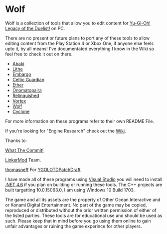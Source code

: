 # Wolf


Wolf is a collection of tools that allow you to edit content for [Yu-Gi-Oh! Legacy of the Duelist!](http://store.steampowered.com/app/480650/YuGiOh_Legacy_of_the_Duelist/) on PC.

There are no present or future plans to port any of these tools to allow editing content from the Play Station 4 or Xbox One, if anyone else feels upto it, by all means! I've documentated everything I know in the Wiki so feel free to check it out on there.

* [Abaki](https://github.com/Arefu/Wolf/tree/master/Abaki) 
* [Lithe](https://github.com/Arefu/Wolf/tree/master/Lithe) 
* [Embargo](https://github.com/Arefu/Wolf/tree/master/Embargo)
* [Celtic Guardian](https://github.com/Arefu/Wolf/tree/master/Celtic%20Guardian)
* [Ether](https://github.com/Arefu/Wolf/tree/master/Ether)
* [Onomatopaira](https://github.com/Arefu/Wolf/tree/master/Onomatopaira)
* [Relinquished](https://github.com/Arefu/Wolf/tree/master/Relinquished)
* [Vortex](https://github.com/Arefu/Wolf/tree/master/Vortex)
* [Wolf](https://github.com/Arefu/Wolf/tree/master/Wolf)
* [Cyclone](https://github.com/Arefu/Wolf/tree/master/Cyclone)


For more information on these programs refer to their own README File.

If you're looking for "Engine Research" check out the [Wiki](https://github.com/Arefu/Wolf/wiki).

Thanks to:

[What The Commit!](http://whatthecommit.com/)

[LinkerMod](https://github.com/Nukem9/LinkerMod) Team.

[thomasneff](https://github.com/thomasneff) For [YGOLOTDPatchDraft](https://github.com/thomasneff/YGOLOTDPatchDraft/)




I have made all of these programs using [Visual Studio](https://www.visualstudio.com/downloads/) you will need to install [.NET 4.6](https://www.microsoft.com/en-nz/download/details.aspx?id=48130) if you plan on building or running these tools.
The C++ projects are built targetting 10.0.15063.0, I am using Windows 10 Build 1703.

The game and all its assets are the property of Other Ocean Interactive and or Konami Digital Entertainment. No part of the game may be copied, reproduced or distributed without the prior written permission of either of the listed parties. These tools are for educational use and should be used as such. Please keep that in mind before you go using them online to gain unfair advantages or ruining the game experince for other players.
